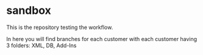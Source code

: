 # sandbox
This is the repository testing the workflow.

In here you will find branches for each customer with each customer having 3 folders: XML, DB, Add-Ins
